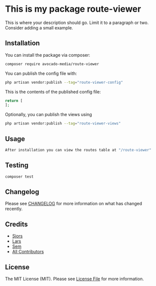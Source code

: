 # This is my package route-viewer

This is where your description should go. Limit it to a paragraph or two. Consider adding a small example.

## Installation

You can install the package via composer:

```bash
composer require avocado-media/route-viewer
```

You can publish the config file with:

```bash
php artisan vendor:publish --tag="route-viewer-config"
```

This is the contents of the published config file:

```php
return [
];
```

Optionally, you can publish the views using

```bash
php artisan vendor:publish --tag="route-viewer-views"
```

## Usage

```php
After installation you can view the routes table at "/route-viewer"  
```

## Testing

```bash
composer test
```

## Changelog

Please see [CHANGELOG](CHANGELOG.md) for more information on what has changed recently.

## Credits

- [Sjors](https://github.com/orgs/avocado-media/people/devsjors)
- [Lars](https://github.com/orgs/avocado-media/people/larstw98)
- [Sem](https://github.com/orgs/avocado-media/people/semammerlaan)
- [All Contributors](../../contributors)

## License

The MIT License (MIT). Please see [License File](LICENSE.md) for more information.
